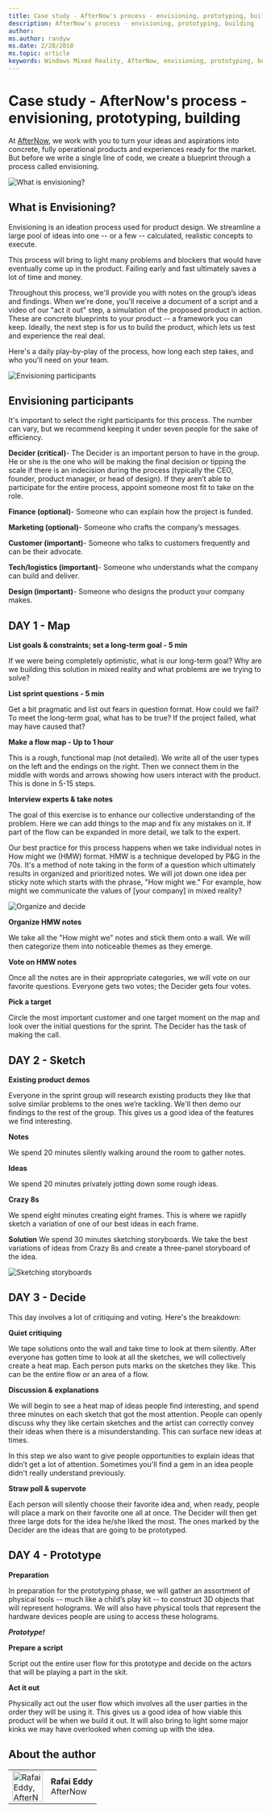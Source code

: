 ```yaml
---
title: Case study - AfterNow's process - envisioning, prototyping, building
description: AfterNow's process - envisioning, prototyping, building
author: 
ms.author: randyw
ms.date: 2/28/2018
ms.topic: article
keywords: Windows Mixed Reality, AfterNow, envisioning, prototyping, building
---
```


# Case study - AfterNow's process - envisioning, prototyping, building

At [AfterNow](https://www.afternow.io/), we work with you to turn your ideas and aspirations into concrete, fully operational products and experiences ready for the market. But before we write a single line of code, we create a blueprint through a process called envisioning.

![What is envisioning?](images/whatisenvisioning-640px.png)

## What is Envisioning?

Envisioning is an ideation process used for product design. We streamline a large pool of ideas into one -- or a few -- calculated, realistic concepts to execute.

This process will bring to light many problems and blockers that would have eventually come up in the product. Failing early and fast ultimately saves a lot of time and money.

Throughout this process, we'll provide you with notes on the group’s ideas and findings. When we're done, you'll receive a document of a script and a video of our "act it out" step, a simulation of the proposed product in action. These are concrete blueprints to your product -- a framework you can keep. Ideally, the next step is for us to build the product, which lets us test and experience the real deal.

Here's a daily play-by-play of the process, how long each step takes, and who you'll need on your team.

![Envisioning participants](images/envisioning-participants-640px.png)

## Envisioning participants

It's important to select the right participants for this process. The number can vary, but we recommend keeping it under seven people for the sake of efficiency.

**Decider (critical)**- The Decider is an important person to have in the group. He or she is the one who will be making the final decision or tipping the scale if there is an indecision during the process (typically the CEO, founder, product manager, or head of design). If they aren’t able to participate for the entire process, appoint someone most fit to take on the role.

**Finance (optional)**- Someone who can explain how the project is funded.

**Marketing (optional)**- Someone who crafts the company’s messages.

**Customer (important)**- Someone who talks to customers frequently and can be their advocate.

**Tech/logistics (important)**- Someone who understands what the company can build and deliver.

**Design (important)**- Someone who designs the product your company makes.

## DAY 1 - Map

**List goals & constraints; set a long-term goal - 5 min**

If we were being completely optimistic, what is our long-term goal? Why are we building this solution in mixed reality and what problems are we trying to solve?

**List sprint questions - 5 min**

Get a bit pragmatic and list out fears in question format. How could we fail? To meet the long-term goal, what has to be true? If the project failed, what may have caused that?

**Make a flow map - Up to 1 hour**

This is a rough, functional map (not detailed). We write all of the user types on the left and the endings on the right. Then we connect them in the middle with words and arrows showing how users interact with the product. This is done in 5-15 steps.

**Interview experts & take notes**

The goal of this exercise is to enhance our collective understanding of the problem. Here we can add things to the map and fix any mistakes on it. If part of the flow can be expanded in more detail, we talk to the expert.

Our best practice for this process happens when we take individual notes in How might we (HMW) format. HMW is a technique developed by P&G in the 70s. It's a method of note taking in the form of a question which ultimately results in organized and prioritized notes. We will jot down one idea per sticky note which starts with the phrase, "How might we." For example, how might we communicate the values of [your company] in mixed reality?

![Organize and decide](images/organize-and-decide-640px.png)

**Organize HMW notes**

We take all the "How might we" notes and stick them onto a wall. We will then categorize them into noticeable themes as they emerge.

**Vote on HMW notes**

Once all the notes are in their appropriate categories, we will vote on our favorite questions. Everyone gets two votes; the Decider gets four votes.

**Pick a target**

Circle the most important customer and one target moment on the map and look over the initial questions for the sprint. The Decider has the task of making the call.

## DAY 2 - Sketch

**Existing product demos**

Everyone in the sprint group will research existing products they like that solve similar problems to the ones we’re tackling. We'll then demo our findings to the rest of the group. This gives us a good idea of the features we find interesting.

**Notes**

We spend 20 minutes silently walking around the room to gather notes.

**Ideas**

We spend 20 minutes privately jotting down some rough ideas.

**Crazy 8s**

We spend eight minutes creating eight frames. This is where we rapidly sketch a variation of one of our best ideas in each frame.

**Solution**
We spend 30 minutes sketching storyboards. We take the best variations of ideas from Crazy 8s and create a three-panel storyboard of the idea.

![Sketching storyboards](images/sketching-storyboards-640px.png)

## DAY 3 - Decide


This day involves a lot of critiquing and voting. Here's the breakdown:

**Quiet critiquing**

We tape solutions onto the wall and take time to look at them silently. After everyone has gotten time to look at all the sketches, we will collectively create a heat map. Each person puts marks on the sketches they like. This can be the entire flow or an area of a flow.

**Discussion & explanations**

We will begin to see a heat map of ideas people find interesting, and spend three minutes on each sketch that got the most attention. People can openly discuss why they like certain sketches and the artist can correctly convey their ideas when there is a misunderstanding. This can surface new ideas at times.

In this step we also want to give people opportunities to explain ideas that didn’t get a lot of attention. Sometimes you'll find a gem in an idea people didn't really understand previously.

**Straw poll & supervote**

Each person will silently choose their favorite idea and, when ready, people will place a mark on their favorite one all at once. The Decider will then get three large dots for the idea he/she liked the most. The ones marked by the Decider are the ideas that are going to be prototyped.

## DAY 4 - Prototype

**Preparation**

In preparation for the prototyping phase, we will gather an assortment of physical tools -- much like a child’s play kit -- to construct 3D objects that will represent holograms. We will also have physical tools that represent the hardware devices people are using to access these holograms.

***Prototype!***

**Prepare a script**

Script out the entire user flow for this prototype and decide on the actors that will be playing a part in the skit.

**Act it out**

Physically act out the user flow which involves all the user parties in the order they will be using it. This gives us a good idea of how viable this product will be when we build it out. It will also bring to light some major kinks we may have overlooked when coming up with the idea.

## About the author

<table style="border:0;width:800px">
<tr>
<td style="border:0"> <img alt="Rafai Eddy, AfterNow" width="60" height="60" src="images/kurohyo1-60px.png"></td>
 <td style="border:0"><b>Rafai Eddy</b><br>AfterNow</td>
</tr>
</table>
